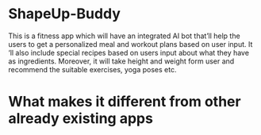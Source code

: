 # ShapeUp-Buddy
This is a fitness app which will have an integrated AI bot that’ll help the users to get a personalized meal and workout plans based on user input. 
It ‘ll also include special recipes based on users input about what they have as ingredients.
Moreover, it will take height and weight form user and recommend the suitable exercises, yoga poses etc.

# What makes it different from other already existing apps

